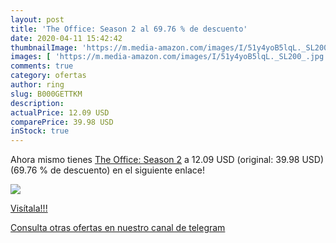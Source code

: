 ```yaml
---
layout: post
title: 'The Office: Season 2 al 69.76 % de descuento'
date: 2020-04-11 15:42:42
thumbnailImage: 'https://m.media-amazon.com/images/I/51y4yoB5lqL._SL200_.jpg'
images: [ 'https://m.media-amazon.com/images/I/51y4yoB5lqL._SL200_.jpg' ]
comments: true
category: ofertas
author: ring
slug: B000GETTKM
description:
actualPrice: 12.09 USD
comparePrice: 39.98 USD
inStock: true
---
```


Ahora mismo tienes [The Office: Season 2](https://www.amazon.com/dp/B000GETTKM/?tag=redken08-20) a 12.09 USD (original: 39.98 USD) (69.76 %  de descuento) en el siguiente enlace!

[![](https://m.media-amazon.com/images/I/51y4yoB5lqL._SL200_.jpg)](https://www.amazon.com/dp/B000GETTKM/?tag=redken08-20)

[Visítala!!!](https://www.amazon.com/dp/B000GETTKM/?tag=redken08-20)

[Consulta otras ofertas en nuestro canal de telegram](https://t.me/s/ofertas25)
